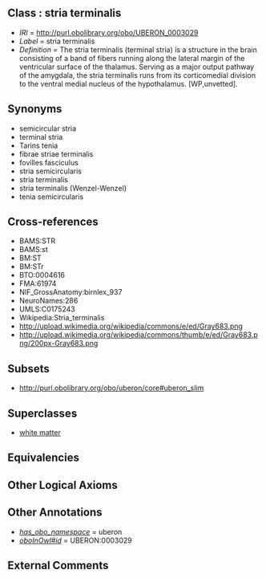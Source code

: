 
## Class : stria terminalis

 * *IRI* = http://purl.obolibrary.org/obo/UBERON_0003029
 * *Label* = stria terminalis
 * *Definition* = The stria terminalis (terminal stria) is a structure in the brain consisting of a band of fibers running along the lateral margin of the ventricular surface of the thalamus. Serving as a major output pathway of the amygdala, the stria terminalis runs from its corticomedial division to the ventral medial nucleus of the hypothalamus. [WP,unvetted].

## Synonyms

 * semicircular stria
 * terminal stria
 * Tarins tenia
 * fibrae striae terminalis
 * fovilles fasciculus
 * stria semicircularis
 * stria terminalis
 * stria terminalis (Wenzel-Wenzel)
 * tenia semicircularis

## Cross-references

 * BAMS:STR
 * BAMS:st
 * BM:ST
 * BM:STr
 * BTO:0004616
 * FMA:61974
 * NIF_GrossAnatomy:birnlex_937
 * NeuroNames:286
 * UMLS:C0175243
 * Wikipedia:Stria_terminalis
 * http://upload.wikimedia.org/wikipedia/commons/e/ed/Gray683.png
 * http://upload.wikimedia.org/wikipedia/commons/thumb/e/ed/Gray683.png/200px-Gray683.png

## Subsets

 * http://purl.obolibrary.org/obo/uberon/core#uberon_slim

## Superclasses

 * [white matter](../../UBERON/16/UBERON_0002316.md)

## Equivalencies


## Other Logical Axioms


## Other Annotations

 * *[has_obo_namespace](../../ce/oboInOwl#hasOBONamespace.md)* = uberon
 * *[oboInOwl#id](../../id/oboInOwl#id.md)* = UBERON:0003029

## External Comments

